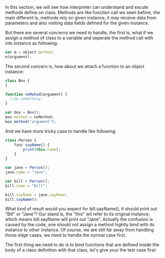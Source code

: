 In this section, we will see how interpreter can understand and excute methods define on class. Methods are like function call we seen before, the main different is, methods rely on given instance, it may receive data
from parameters and also visiting data fields defined for the given instance. 

But there are several concerns we need to handle, the first is, what if we assign a method of class to a variable and seperate the method call with ints instance as following:

```js
var m = object.method;
m(argument);
```

The second concern is, how about we attach a function to an object instance:

```js
class Box {
}

function noMehod(argument) {
  //do something
}

var box = Box();
box.method = noMethod;
box.method("argument");
```

And we have more tricky case to handle like following:
```js
class Person {
    func sayName() {
        print(this.name);
    }
}

var jane = Person();
jane.name = "Jane";

var bill = Person();
bill.name = "Bill";

bill.sayName = jane.sayName;
bill.sayName();
```
What kind of result would you expect for bill.sayName(), it should print out "Bill" or "Jane"? Our stand is, the "this" wil refer to its original instance, which means bill.sayName will print out "Jane". Actually the
confusion is caused by the code, one should not assign a method hightly bind with its instance to other instance. Of course, we are still far away from handling those edge cases, we need to handle the normal case first.

The first thing we need to do is to bind functions that are defined inside the body of a class definition with that class, let's give your the test case first:
```js
```
